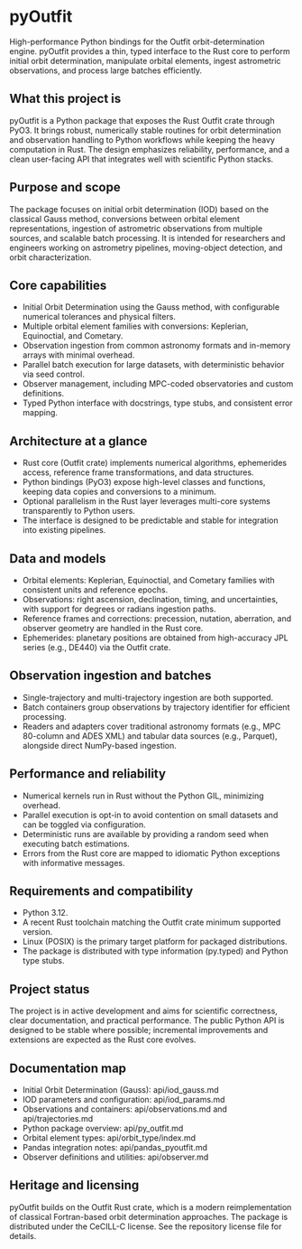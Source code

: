 # pyOutfit

High-performance Python bindings for the Outfit orbit-determination engine. pyOutfit provides a thin, typed interface to the Rust core to perform initial orbit determination, manipulate orbital elements, ingest astrometric observations, and process large batches efficiently.

## What this project is

pyOutfit is a Python package that exposes the Rust Outfit crate through PyO3. It brings robust, numerically stable routines for orbit determination and observation handling to Python workflows while keeping the heavy computation in Rust. The design emphasizes reliability, performance, and a clean user-facing API that integrates well with scientific Python stacks.

## Purpose and scope

The package focuses on initial orbit determination (IOD) based on the classical Gauss method, conversions between orbital element representations, ingestion of astrometric observations from multiple sources, and scalable batch processing. It is intended for researchers and engineers working on astrometry pipelines, moving-object detection, and orbit characterization.

## Core capabilities

- Initial Orbit Determination using the Gauss method, with configurable numerical tolerances and physical filters.
- Multiple orbital element families with conversions: Keplerian, Equinoctial, and Cometary.
- Observation ingestion from common astronomy formats and in-memory arrays with minimal overhead.
- Parallel batch execution for large datasets, with deterministic behavior via seed control.
- Observer management, including MPC-coded observatories and custom definitions.
- Typed Python interface with docstrings, type stubs, and consistent error mapping.

## Architecture at a glance

- Rust core (Outfit crate) implements numerical algorithms, ephemerides access, reference frame transformations, and data structures.
- Python bindings (PyO3) expose high-level classes and functions, keeping data copies and conversions to a minimum.
- Optional parallelism in the Rust layer leverages multi-core systems transparently to Python users.
- The interface is designed to be predictable and stable for integration into existing pipelines.

## Data and models

- Orbital elements: Keplerian, Equinoctial, and Cometary families with consistent units and reference epochs.
- Observations: right ascension, declination, timing, and uncertainties, with support for degrees or radians ingestion paths.
- Reference frames and corrections: precession, nutation, aberration, and observer geometry are handled in the Rust core.
- Ephemerides: planetary positions are obtained from high-accuracy JPL series (e.g., DE440) via the Outfit crate.

## Observation ingestion and batches

- Single-trajectory and multi-trajectory ingestion are both supported.
- Batch containers group observations by trajectory identifier for efficient processing.
- Readers and adapters cover traditional astronomy formats (e.g., MPC 80-column and ADES XML) and tabular data sources (e.g., Parquet), alongside direct NumPy-based ingestion.

## Performance and reliability

- Numerical kernels run in Rust without the Python GIL, minimizing overhead.
- Parallel execution is opt-in to avoid contention on small datasets and can be toggled via configuration.
- Deterministic runs are available by providing a random seed when executing batch estimations.
- Errors from the Rust core are mapped to idiomatic Python exceptions with informative messages.

## Requirements and compatibility

- Python 3.12.
- A recent Rust toolchain matching the Outfit crate minimum supported version.
- Linux (POSIX) is the primary target platform for packaged distributions.
- The package is distributed with type information (py.typed) and Python type stubs.

## Project status

The project is in active development and aims for scientific correctness, clear documentation, and practical performance. The public Python API is designed to be stable where possible; incremental improvements and extensions are expected as the Rust core evolves.

## Documentation map

- Initial Orbit Determination (Gauss): api/iod_gauss.md
- IOD parameters and configuration: api/iod_params.md
- Observations and containers: api/observations.md and api/trajectories.md
- Python package overview: api/py_outfit.md
- Orbital element types: api/orbit_type/index.md
- Pandas integration notes: api/pandas_pyoutfit.md
- Observer definitions and utilities: api/observer.md

## Heritage and licensing

pyOutfit builds on the Outfit Rust crate, which is a modern reimplementation of classical Fortran-based orbit determination approaches. The package is distributed under the CeCILL-C license. See the repository license file for details.